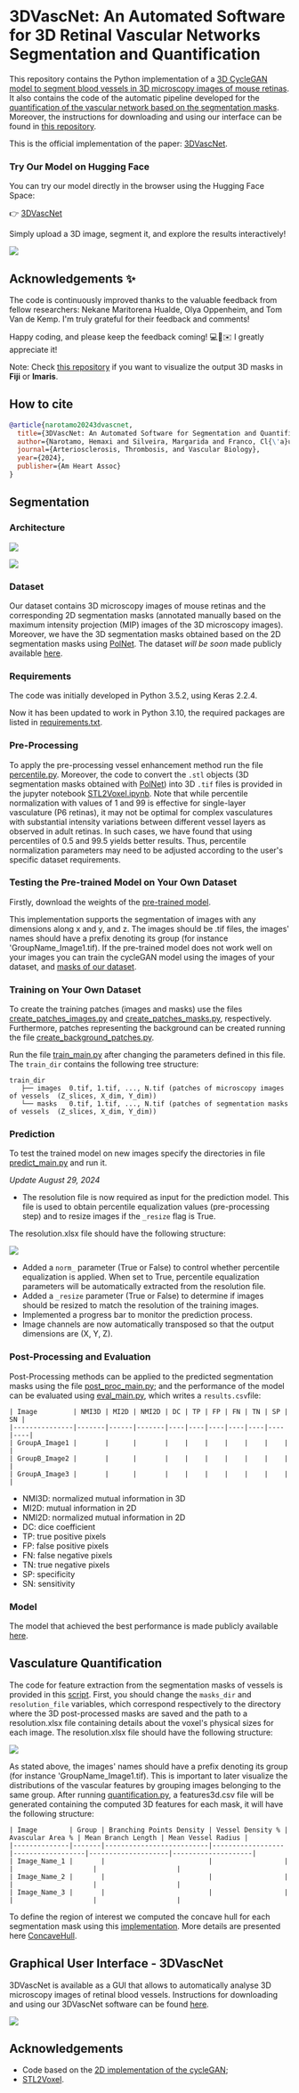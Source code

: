 # 3DVascNet: An Automated Software for 3D Retinal Vascular Networks Segmentation and Quantification

This repository contains the Python implementation of a [3D CycleGAN model to segment blood vessels in 3D microscopy images of mouse retinas](https://github.com/HemaxiN/3DVascNet/tree/main#segmentation). It also contains the code of the automatic pipeline developed for the [quantification of the vascular network based on the segmentation masks](https://github.com/HemaxiN/3DVascNet/tree/main#vasculature-quantification). Moreover, the instructions for downloading and using our interface can be found in [this repository](https://github.com/HemaxiN/3DVascNet/tree/main#graphical-user-interface---3dvascnet).

This is the official implementation of the paper: [3DVascNet](https://www.ahajournals.org/doi/abs/10.1161/ATVBAHA.124.320672). 

### Try Our Model on Hugging Face

You can try our model directly in the browser using the Hugging Face Space:

👉 [3DVascNet]([https://huggingface.co/spaces/YourSpaceName](https://huggingface.co/spaces/Hemaxi/3DVascNet))

Simply upload a 3D image, segment it, and explore the results interactively!


![](https://github.com/HemaxiN/3DVesselSegmentation/blob/main/images/hugging_face.PNG)


## Acknowledgements ✨

The code is continuously improved thanks to the valuable feedback from fellow researchers: Nekane Maritorena Hualde, Olya Oppenheim, and Tom Van de Kemp. I'm truly grateful for their feedback and comments!

Happy coding, and please keep the feedback coming! 💻🚀✉️ I greatly appreciate it!

Note: Check [this repository](https://github.com/HemaxiN/transpose_masks_3DVascNet) if you want to visualize the output 3D masks in **Fiji** or **Imaris**.

## How to cite

```bibtex
@article{narotamo20243dvascnet,
  title={3DVascNet: An Automated Software for Segmentation and Quantification of Mouse Vascular Networks in 3D},
  author={Narotamo, Hemaxi and Silveira, Margarida and Franco, Cl{\'a}udio A},
  journal={Arteriosclerosis, Thrombosis, and Vascular Biology},
  year={2024},
  publisher={Am Heart Assoc}
}
```

## Segmentation

### Architecture

![](https://github.com/HemaxiN/3DVesselSegmentation/blob/main/images/overview.png)

![](https://github.com/HemaxiN/3DVesselSegmentation/blob/main/images/architecturegit3.png)



### Dataset

Our dataset contains 3D microscopy images of mouse retinas and the corresponding 2D segmentation masks (annotated manually based on the maximum intensity projection (MIP) images of the 3D microscopy images). Moreover, we have the 3D segmentation masks obtained based on the 2D segmentation masks using [PolNet](https://github.com/mobernabeu/polnet).
The dataset *will be soon* made publicly available [here](https://huggingface.co/datasets/Hemaxi/3DVesselSegmentation/tree/main).

### Requirements

The code was initially developed in Python 3.5.2, using Keras 2.2.4. 

Now it has been updated to work in Python 3.10, the required packages are listed in [requirements.txt](https://github.com/HemaxiN/3DVesselSegmentation/blob/main/utils/requirements.txt).

### Pre-Processing

To apply the pre-processing vessel enhancement method run the file [percentile.py](https://github.com/HemaxiN/3DVesselSegmentation/blob/main/preprocessing/percentile.py). Moreover, the code to convert the ```.stl``` objects (3D segmentation masks obtained with [PolNet](https://github.com/mobernabeu/polnet)) into 3D ```.tif``` files is provided in the jupyter notebook [STL2Voxel.ipynb](https://github.com/HemaxiN/3DVesselSegmentation/blob/main/preprocessing/STL2Voxel.ipynb). Note that while percentile normalization with values of 1 and 99 is effective for single-layer vasculature (P6 retinas), it may not be optimal for complex vasculatures with substantial intensity variations between different vessel layers as observed in adult retinas. In such cases, we have found that using percentiles of 0.5 and 99.5 yields better results. Thus, percentile normalization parameters may need to be adjusted according to the user's specific dataset requirements.


### Testing the Pre-trained Model on Your Own Dataset

Firstly, download the weights of the [pre-trained model](https://huggingface.co/Hemaxi/3DCycleGAN/tree/main).

This implementation supports the segmentation of images with any dimensions along x and y, and z.
The images should be .tif files, the images' names should have a prefix denoting its group (for instance 'GroupName_Image1.tif).
If the pre-trained model does not work well on your images you can train the cycleGAN model using the images of your dataset, and [masks of our dataset](https://huggingface.co/datasets/Hemaxi/3DVesselSegmentation/tree/main).

### Training on Your Own Dataset


To create the training patches (images and masks) use the files [create_patches_images.py](https://github.com/HemaxiN/3DVesselSegmentation/blob/main/preprocessing/create_patches_images.py) and [create_patches_masks.py](https://github.com/HemaxiN/3DVesselSegmentation/blob/main/preprocessing/create_patches_masks.py), respectively. Furthermore, patches representing the background can be created running the file [create_background_patches.py](https://github.com/HemaxiN/3DVesselSegmentation/blob/main/preprocessing/create_background_patches.py).

Run the file [train_main.py](https://github.com/HemaxiN/3DVesselSegmentation/blob/main/train_main.py) after changing the parameters defined in this file.
The `train_dir` contains the following tree structure:

```
train_dir
   ├── images  0.tif, 1.tif, ..., N.tif (patches of microscopy images of vessels  (Z_slices, X_dim, Y_dim))
   └── masks   0.tif, 1.tif, ..., N.tif (patches of segmentation masks of vessels  (Z_slices, X_dim, Y_dim))
```


### Prediction

To test the trained model on new images specify the directories in file [predict_main.py](https://github.com/HemaxiN/3DVesselSegmentation/blob/main/predict_main.py) and run it.

*Update August 29, 2024*
- The resolution file is now required as input for the prediction model. This file is used to obtain percentile equalization values (pre-processing step) and to resize images if the ```_resize``` flag is True.

The resolution.xlsx file should have the following structure:

![](https://github.com/HemaxiN/3DVascNet/blob/main/images/resolutionfile.PNG)

- Added a ```norm_``` parameter (True or False) to control whether percentile equalization is applied. When set to True, percentile equalization parameters will be automatically extracted from the resolution file.
- Added a ```_resize``` parameter (True or False) to determine if images should be resized to match the resolution of the training images.
- Implemented a progress bar to monitor the prediction process.
- Image channels are now automatically transposed so that the output dimensions are (X, Y, Z).


### Post-Processing and Evaluation

Post-Processing methods can be applied to the predicted segmentation masks using the file [post_proc_main.py](https://github.com/HemaxiN/3DVesselSegmentation/blob/main/post_proc_main.py); and the performance of the model can be evaluated using [eval_main.py](https://github.com/HemaxiN/3DVesselSegmentation/blob/main/eval_main.py), which writes a ```results.csv```file:

```
| Image         | NMI3D | MI2D | NMI2D | DC | TP | FP | FN | TN | SP | SN |
|---------------|-------|------|-------|----|----|----|----|----|----|----|
| GroupA_Image1 |       |      |       |    |    |    |    |    |    |    |
| GroupB_Image2 |       |      |       |    |    |    |    |    |    |    |
| GroupA_Image3 |       |      |       |    |    |    |    |    |    |    |
```


* NMI3D: normalized mutual information in 3D
* MI2D: mutual information in 2D
* NMI2D: normalized mutual information in 2D
* DC: dice coefficient
* TP: true positive pixels
* FP: false positive pixels
* FN: false negative pixels
* TN: true negative pixels
* SP: specificity
* SN: sensitivity


### Model

The model that achieved the best performance is made publicly available [here](https://huggingface.co/Hemaxi/3DCycleGAN/tree/main).

## Vasculature Quantification

The code for feature extraction from the segmentation masks of vessels is provided in this [script](https://github.com/HemaxiN/3DVascNet/blob/main/quantification.py). 
First, you should change the ```masks_dir``` and ```resolution_file``` variables, which correspond respectively to the directory where the 3D post-processed masks are saved and the path to a resolution.xlsx file containing details about the voxel's physical sizes for each image.
The resolution.xlsx file should have the following structure:

![](https://github.com/HemaxiN/3DVascNet/blob/main/images/resolutionfile.PNG)

As stated above, the images' names should have a prefix denoting its group (for instance 'GroupName_Image1.tif). This is important to later visualize the distributions of the vascular features by grouping images belonging to the same group.
After running [quantification.py](https://github.com/HemaxiN/3DVascNet/blob/main/quantification.py), a features3d.csv file will be generated containing the computed 3D features for each mask, it will have the following structure:

```
| Image        | Group | Branching Points Density | Vessel Density % | Avascular Area % | Mean Branch Length | Mean Vessel Radius |
|--------------|-------|--------------------------|------------------|------------------|--------------------|--------------------|
| Image_Name_1 |       |                          |                  |                  |                    |                    |  
| Image_Name_2 |       |                          |                  |                  |                    |                    |    
| Image_Name_3 |       |                          |                  |                  |                    |                    |    
```

To define the region of interest we computed the concave hull for each segmentation mask using this [implementation](https://github.com/sebastianbeyer/concavehull).
More details are presented here [ConcaveHull](https://github.com/HemaxiN/3DVesselSegmentation/blob/main/ConcaveHull).

## Graphical User Interface - 3DVascNet

3DVascNet is available as a GUI that allows to automatically analyse 3D microscopy images of retinal blood vessels.
Instructions for downloading and using our 3DVascNet software can be found [here](https://github.com/HemaxiN/3DVascNet/wiki/Downloading-and-Running-3DVascNet).

![](https://github.com/HemaxiN/3DVesselSegmentation/blob/main/images/interface.png)










## Acknowledgements

* Code based on the [2D implementation of the cycleGAN](https://machinelearningmastery.com/cyclegan-tutorial-with-keras/);
* [STL2Voxel](https://github.com/cpederkoff/stl-to-voxel).
